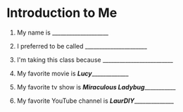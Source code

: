 # Introduction to Me

1. My name is ____________________

1. I preferred to be called ______________________

1. I'm taking this class because _________________________

1. My favorite movie is ___**Lucy**________________

1. My favorite tv show is ___**Miraculous Ladybug**______________

1. My favorite YouTube channel is ___**LaurDIY**_________________
